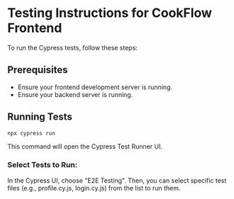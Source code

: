 # Testing Instructions for CookFlow Frontend
To run the Cypress tests, follow these steps:

## Prerequisites
- Ensure your frontend development server is running.
- Ensure your backend server is running.

## Running Tests

```bash
npx cypress run
```

This command will open the Cypress Test Runner UI.

### Select Tests to Run:
In the Cypress UI, choose "E2E Testing". Then, you can select specific test files (e.g., profile.cy.js, login.cy.js) from the list to run them.